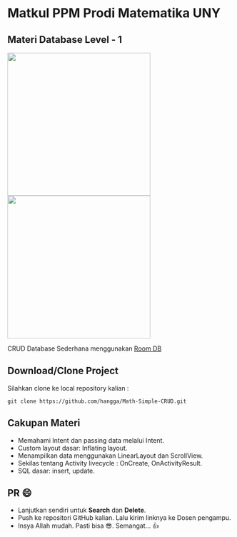 # Matkul PPM Prodi Matematika UNY 
## Materi Database Level - 1
<img width="320px" src="https://raw.githubusercontent.com/hangga/Math/main/device-2021-03-19-070447.png"/><img width="320px" src="https://raw.githubusercontent.com/hangga/Math/main/device-2021-03-19-070649.png"/>

CRUD Database Sederhana menggunakan <a href="https://developer.android.com/training/data-storage/room" target="_blank">Room DB</a>    
## Download/Clone Project
Silahkan clone ke local repository kalian :
```
git clone https://github.com/hangga/Math-Simple-CRUD.git
```
## Cakupan Materi  
- Memahami Intent dan passing data melalui Intent.
- Custom layout dasar: Inflating layout.
- Menampilkan data menggunakan LinearLayout dan ScrollView. 
- Sekilas tentang Activity livecycle : OnCreate, OnActivityResult.
- SQL dasar: insert, update.

## PR 😄
- Lanjutkan sendiri untuk **Search** dan **Delete**.
- Push ke repositori GitHub kalian. Lalu kirim linknya ke Dosen pengampu.
- Insya Allah mudah. Pasti bisa 😎. Semangat... 👍
